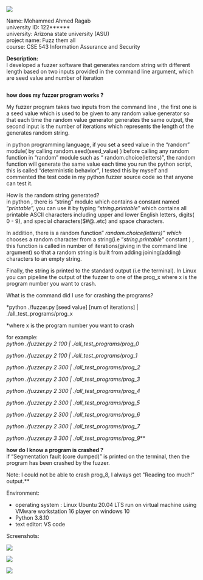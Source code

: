 ![](media/2d46c7b2b378887118fad415a62b7935.png)

Name: Mohammed Ahmed Ragab  
university ID: 122\*\*\*\*\*\*   
university: Arizona state university (ASU)   
project name: Fuzz them all  
course: CSE 543 Information Assurance and Security  
  
  
**Description:**  
I developed a fuzzer software that generates random string with different length based on two inputs provided in the command line argument, which are seed value and number of iteration

```Code Language

```

**how does my fuzzer program works ?**  
  
My fuzzer program takes two inputs from the command line , the first one is a seed value which is used to be given to any random value generator so that each time the random value generator generates the same output, the second input is the number of iterations which represents the length of the generates random string.  
  
in python programming language, if you set a seed value in the “random” module( by calling random.seed(seed_value) ) before calling any random function in “random” module such as “ random.choice(letters)”, the random function will generate the same value each time you run the python script, this is called “deterministic behavior”, I tested this by myself and commented the test code in my python fuzzer source code so that anyone can test it.  
  
How is the random string generated?  
 in python , there is “string” module which contains a constant named “*printable*”, you can use it by typing “*string.printable*” which contains all printable ASCII characters including upper and lower English letters, digits( 0 - 9), and special characters(\$\#@..etc) and space characters.

In addition, there is a random function” *random.choice(letters)”* *which* chooses a random character from a string(i.e “*string.printable*” constant ) , this function is called in number of iterations(giving in the command line argument) so that a random string is built from adding joining(adding) characters to an empty string.

Finally, the string is printed to the standard output (i.e the terminal). In Linux you can pipeline the output of the fuzzer to one of the prog_x where x is the program number you want to crash.  
  
What is the command did I use for crashing the programs?

*python ./fuzzer.py [seed value] [num of iterations] \| ./all_test_programs/prog_x  
  
*where x is the program number you want to crash  
  
for example:  
*python ./fuzzer.py 2 100 \| ./all_test_programs/prog_0*

*python ./fuzzer.py 2 100 \| ./all_test_programs/prog_1*

*python ./fuzzer.py 2 300 \| ./all_test_programs/prog_2*

*python ./fuzzer.py 2 300 \| ./all_test_programs/prog_3*

*python ./fuzzer.py 2 300 \| ./all_test_programs/prog_4*

*python ./fuzzer.py 2 300 \| ./all_test_programs/prog_5*

*python ./fuzzer.py 2 300 \| ./all_test_programs/prog_6*

*python ./fuzzer.py 2 300 \| ./all_test_programs/prog_7*

*python ./fuzzer.py 3 300 \| ./all_test_programs/prog_9***  
  
**how do I know a program is crashed ?**  
if “Segmentation fault (core dumped)” is printed on the terminal, then the program has been crashed by the fuzzer.  
  
Note: I could not be able to crash prog_8, I always get "Reading too much!" output.**

Environment:

-   operating system : Linux Ubuntu 20.04 LTS run on virtual machine using VMware workstation 16 player on windows 10
-   Python 3.8.10
-   text editor: VS code

Screenshots:

![](media/d72dcad9b2f0932074a6ffe399346386.jpeg)

![](media/6dcdedd8e185212ff76bcdc8c046ad93.JPG)

![](media/7fe7cba99e068c9d3d2a02e9c221eb6c.jpeg)
